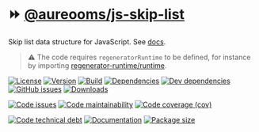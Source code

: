 :fast_forward: [@aureooms/js-skip-list](https://aureooms.github.io/js-skip-list)
==

Skip list data structure for JavaScript.
See [docs](https://aureooms.github.io/js-skip-list/index.html).

> :warning: The code requires `regeneratorRuntime` to be defined, for instance by importing
> [regenerator-runtime/runtime](https://www.npmjs.com/package/regenerator-runtime).

[![License](https://img.shields.io/github/license/aureooms/js-skip-list.svg)](https://raw.githubusercontent.com/aureooms/js-skip-list/master/LICENSE)
[![Version](https://img.shields.io/npm/v/@aureooms/js-skip-list.svg)](https://www.npmjs.org/package/@aureooms/js-skip-list)
[![Build](https://img.shields.io/travis/aureooms/js-skip-list/master.svg)](https://travis-ci.org/aureooms/js-skip-list/branches)
[![Dependencies](https://img.shields.io/david/aureooms/js-skip-list.svg)](https://david-dm.org/aureooms/js-skip-list)
[![Dev dependencies](https://img.shields.io/david/dev/aureooms/js-skip-list.svg)](https://david-dm.org/aureooms/js-skip-list?type=dev)
[![GitHub issues](https://img.shields.io/github/issues/aureooms/js-skip-list.svg)](https://github.com/aureooms/js-skip-list/issues)
[![Downloads](https://img.shields.io/npm/dm/@aureooms/js-skip-list.svg)](https://www.npmjs.org/package/@aureooms/js-skip-list)

[![Code issues](https://img.shields.io/codeclimate/issues/aureooms/js-skip-list.svg)](https://codeclimate.com/github/aureooms/js-skip-list/issues)
[![Code maintainability](https://img.shields.io/codeclimate/maintainability/aureooms/js-skip-list.svg)](https://codeclimate.com/github/aureooms/js-skip-list/trends/churn)
[![Code coverage (cov)](https://img.shields.io/codecov/c/gh/aureooms/js-skip-list/master.svg)](https://codecov.io/gh/aureooms/js-skip-list)
<!--[![Code coverage (alls)](https://img.shields.io/coveralls/github/aureooms/js-skip-list/master.svg)](https://coveralls.io/r/aureooms/js-skip-list)-->
<!--[![Code coverage (clim)](https://img.shields.io/codeclimate/coverage/aureooms/js-skip-list.svg)](https://codeclimate.com/github/aureooms/js-skip-list/trends/test_coverage_new_code)-->
[![Code technical debt](https://img.shields.io/codeclimate/tech-debt/aureooms/js-skip-list.svg)](https://codeclimate.com/github/aureooms/js-skip-list/trends/technical_debt)
[![Documentation](https://aureooms.github.io/js-skip-list/badge.svg)](https://aureooms.github.io/js-skip-list/source.html)
[![Package size](https://img.shields.io/bundlephobia/minzip/@aureooms/js-skip-list)](https://bundlephobia.com/result?p=@aureooms/js-skip-list)
